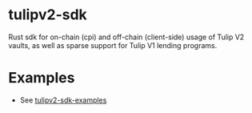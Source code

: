 # tulipv2-sdk

Rust sdk for on-chain (cpi) and off-chain (client-side) usage of Tulip V2 vaults, as well as sparse support for Tulip V1 lending programs.


# Examples

* See [tulipv2-sdk-examples](https://github.com/sol-farm/tulipv2-sdk-examples)